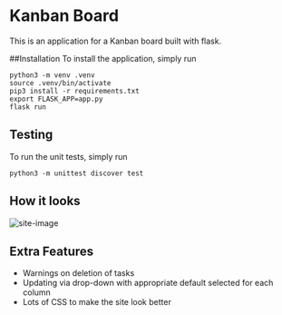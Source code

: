 # Kanban Board

This is an application for a Kanban board built with flask. 

##Installation
To install the application, simply run
```
python3 -m venv .venv 
source .venv/bin/activate
pip3 install -r requirements.txt
export FLASK_APP=app.py
flask run
```

## Testing
To run the unit tests, simply run
```
python3 -m unittest discover test
```

## How it looks
![site-image](https://imgur.com/TC5UXpe.png)

## Extra Features
- Warnings on deletion of tasks
- Updating via drop-down with appropriate default selected for each column
- Lots of CSS to make the site look better